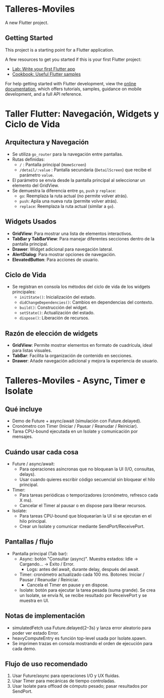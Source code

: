 # Talleres-Moviles

A new Flutter project.

## Getting Started

This project is a starting point for a Flutter application.

A few resources to get you started if this is your first Flutter project:

- [Lab: Write your first Flutter app](https://docs.flutter.dev/get-started/codelab)
- [Cookbook: Useful Flutter samples](https://docs.flutter.dev/cookbook)

For help getting started with Flutter development, view the
[online documentation](https://docs.flutter.dev/), which offers tutorials,
samples, guidance on mobile development, and a full API reference.

# Taller Flutter: Navegación, Widgets y Ciclo de Vida

## Arquitectura y Navegación

- Se utiliza `go_router` para la navegación entre pantallas.
- Rutas definidas:
  - `/` : Pantalla principal (`HomeScreen`)
  - `/detail/:value` : Pantalla secundaria (`DetailScreen`) que recibe el parámetro `value`.
- El parámetro se envía desde la pantalla principal al seleccionar un elemento del GridView.
- Se demuestra la diferencia entre `go`, `push` y `replace`:
  - `go`: Reemplaza la ruta actual (no permite volver atrás).
  - `push`: Apila una nueva ruta (permite volver atrás).
  - `replace`: Reemplaza la ruta actual (similar a `go`).

## Widgets Usados

- **GridView**: Para mostrar una lista de elementos interactivos.
- **TabBar y TabBarView**: Para manejar diferentes secciones dentro de la pantalla principal.
- **Drawer**: Widget adicional para navegación lateral.
- **AlertDialog**: Para mostrar opciones de navegación.
- **ElevatedButton**: Para acciones de usuario.

## Ciclo de Vida

- Se registran en consola los métodos del ciclo de vida de los widgets principales:
  - `initState()`: Inicialización del estado.
  - `didChangeDependencies()`: Cambios en dependencias del contexto.
  - `build()`: Construcción del widget.
  - `setState()`: Actualización del estado.
  - `dispose()`: Liberación de recursos.

## Razón de elección de widgets

- **GridView**: Permite mostrar elementos en formato de cuadrícula, ideal para listas visuales.
- **TabBar**: Facilita la organización de contenido en secciones.
- **Drawer**: Añade navegación adicional y mejora la experiencia de usuario.

# Talleres-Moviles - Async, Timer e Isolate

## Qué incluye
- Demo de Future + async/await (simulación con Future.delayed).
- Cronómetro con Timer (Iniciar / Pausar / Reanudar / Reiniciar).
- Tarea CPU-bound ejecutada en un Isolate y comunicación por mensajes.

## Cuándo usar cada cosa
- Future / async/await:
  - Para operaciones asíncronas que no bloquean la UI (I/O, consultas, delays).
  - Usar cuando quieres escribir código secuencial sin bloquear el hilo principal.
- Timer:
  - Para tareas periódicas o temporizadores (cronómetro, refresco cada X ms).
  - Cancelar el Timer al pausar o en dispose para liberar recursos.
- Isolate:
  - Para tareas CPU-bound que bloquearían la UI si se ejecutan en el hilo principal.
  - Crear un Isolate y comunicar mediante SendPort/ReceivePort.

## Pantallas / flujo
- Pantalla principal (Tab bar):
  - Async: botón "Consultar (async)". Muestra estados: Idle → Cargando… → Éxito / Error.
    - Logs: antes del await, durante delay, después del await.
  - Timer: cronómetro actualizado cada 100 ms. Botones: Iniciar / Pausar / Reanudar / Reiniciar.
    - Cancela el Timer en pause y en dispose.
  - Isolate: botón para ejecutar la tarea pesada (suma grande). Se crea un Isolate, se envía N, se recibe resultado por ReceivePort y se muestra en UI.

## Notas de implementación
- simulatedFetch usa Future.delayed(2–3s) y lanza error aleatorio para poder ver estado Error.
- heavyComputeEntry es función top-level usada por Isolate.spawn.
- Se imprimen trazas en consola mostrando el orden de ejecución para cada demo.

## Flujo de uso recomendado
1. Usar Future/async para operaciones I/O y UX fluidas.
2. Usar Timer para mecánicas de tiempo controladas.
3. Usar Isolate para offload de cómputo pesado; pasar resultados por SendPort.
